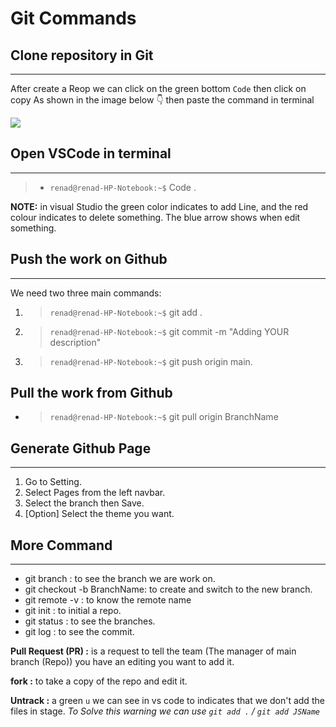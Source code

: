 # Git Commands

## Clone repository in Git

---

After create a Reop we can click on the green bottom `Code` then click on copy As shown in the image below :point_down: then paste the command in terminal

![](https://i.ibb.co/HVknqH3/Screenshot-from-2022-02-27-01-43-45.png)

## Open VSCode in terminal

---

> - `renad@renad-HP-Notebook:~$` Code .

**NOTE:** in visual Studio the green color indicates to add Line, and the red colour indicates to delete something. The blue arrow shows when edit something.  

## Push the work on Github

---

We need two three main commands:

1. > `renad@renad-HP-Notebook:~$` git add .
2. > `renad@renad-HP-Notebook:~$` git commit -m "Adding YOUR description"
3. > `renad@renad-HP-Notebook:~$` git push origin main.

## Pull the work from Github

- > `renad@renad-HP-Notebook:~$` git pull origin BranchName

## Generate Github Page

---

1. Go to Setting.
2. Select Pages from the left navbar.  
3. Select the branch then Save.  
4. [Option] Select the theme you want.  

## More Command

---

- git branch : to see the branch we are work on.  
- git checkout -b BranchName: to create and switch to the new branch.
- git remote -v : to know the remote name
- git init : to initial a repo.
- git status : to see the branches.
- git log : to see the commit.

**Pull Request (PR) :** is a request to tell the team (The manager of main branch (Repo)) you have an editing you want to add it.  

**fork :** to take a copy of the repo and edit it.  

**Untrack :** a green `u` we can see in vs code to indicates that we don't add the files in stage. *To Solve this warning we can use `git add .` / `git add JSName`*
